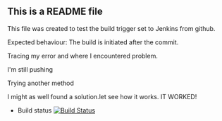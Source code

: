 ## This is a README file

This file was created to test the build trigger set to Jenkins from github.

Expected behaviour: The build is initiated after the commit.

Tracing my error and where I encountered problem.

I'm still pushing

Trying another method

I might as well found a solution.let see how it works.
IT WORKED!

  * Build status
  [![Build Status](https://f726-197-210-52-216.eu.ngrok.io/buildStatus/icon?job=instavote%2Fworker-build)](https://f726-197-210-52-216.eu.ngrok.io/job/instavote/job/worker-build/)
  
